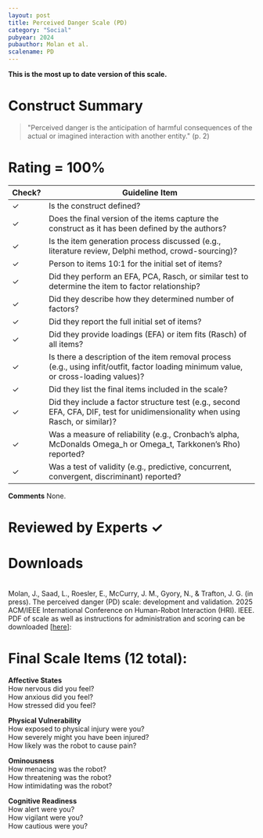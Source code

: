```yaml
---
layout: post
title: Perceived Danger Scale (PD)
category: "Social"
pubyear: 2024
pubauthor: Molan et al.
scalename: PD
---
```


**This is the most up to date version of this scale.**

# Construct Summary

>"Perceived danger is the anticipation of harmful consequences of the actual or imagined interaction with another entity." (p. 2)

# Rating = 100% 

<table>
  <thead>
    <tr>
      <th>Check?</th>
      <th>Guideline Item</th>
    </tr>
  </thead>
  <tbody>
    <tr>
      <td>&#10003;</td>
      <td>Is the construct defined?</td>
    </tr>
    <tr>
      <td>&#10003;</td>
      <td>Does the final version of the items capture the construct as it has been defined by the authors?</td>
    </tr>
    <tr>
      <td>&#10003;</td>
      <td>Is the item generation process discussed (e.g., literature review, Delphi method, crowd-sourcing)?</td>
    </tr>
    <tr>
      <td>&#10003;</td>
      <td>Person to items 10:1 for the initial set of items?</td>
    </tr>
    <tr>
      <td>&#10003;</td>
      <td>Did they perform an EFA, PCA, Rasch, or similar test to determine the item to factor relationship?</td>
    </tr>
    <tr>
      <td>&#10003;</td>
      <td>Did they describe how they determined number of factors?</td>
    </tr>
    <tr>
      <td>&#10003;</td>
      <td>Did they report the full initial set of items?</td>
    </tr>
    <tr>
      <td>&#10003;</td>
      <td>Did they provide loadings (EFA) or item fits (Rasch) of all items?</td>
    </tr>
    <tr>
      <td>&#10003;</td>
      <td>Is there a description of the item removal process (e.g., using infit/outfit, factor loading minimum value, or cross-loading values)?</td>
    </tr>
    <tr>
      <td>&#10003;</td>
      <td>Did they list the final items included in the scale?</td>
    </tr>
    <tr>
      <td>&#10003;</td>
      <td>Did they include a factor structure test (e.g., second EFA, CFA, DIF, test for unidimensionality when using Rasch, or similar)?</td>
    </tr>
    <tr>
      <td>&#10003;</td>
      <td>Was a measure of reliability (e.g., Cronbach’s alpha, McDonalds Omega_h or Omega_t, Tarkkonen’s Rho) reported?</td>
    </tr>
    <tr>
      <td>&#10003;</td>
      <td>Was a test of validity (e.g., predictive, concurrent, convergent, discriminant) reported?</td>
    </tr>
  </tbody>
</table>

**Comments**
None.

# Reviewed by Experts &#10003;

# Downloads
<br>Molan, J., Saad, L., Roesler, E., McCurry, J. M., Gyory, N., & Trafton, J. G. (in press). The perceived danger (PD) scale: development and validation. 2025 ACM/IEEE International Conference on Human-Robot Interaction (HRI). IEEE.
<br>PDF of scale as well as instructions for administration and scoring can be downloaded [<a href="/assets/pdf/PD Administration and Scoring.pdf" target="_blank">here</a>]:

# Final Scale Items (12 total):

**Affective States**
<br>How nervous did you feel?
<br>How anxious did you feel?
<br>How stressed did you feel?

**Physical Vulnerability**
<br>How exposed to physical injury were you?
<br>How severely might you have been injured?
<br>How likely was the robot to cause pain?

**Ominousness**
<br>How menacing was the robot?
<br>How threatening was the robot?
<br>How intimidating was the robot?

**Cognitive Readiness**
<br>How alert were you?
<br>How vigilant were you?
<br>How cautious were you?
